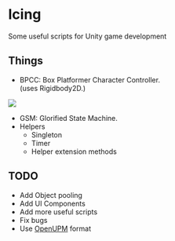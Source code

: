 # Icing
Some useful scripts for Unity game development

## Things
- BPCC: Box Platformer Character Controller.  
  (uses Rigidbody2D.)

[![](https://i.imgur.com/1YLaxbR.png)](https://www.youtube.com/watch?v=INcRnxI3td4&feature=youtu.be)

- GSM: Glorified State Machine.
- Helpers
  - Singleton
  - Timer
  - Helper extension methods

## TODO
- Add Object pooling
- Add UI Components
- Add more useful scripts
- Fix bugs
- Use [OpenUPM](https://openupm.com) format
